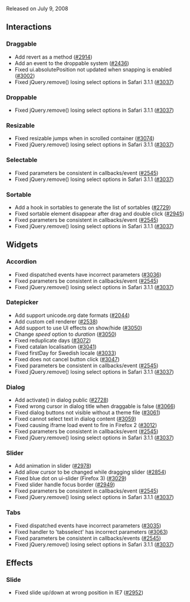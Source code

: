 <script>{
	"title": "jQuery UI 1.5.2 Changelog"
}</script>

Released on July 9, 2008

## Interactions

### Draggable

* Add revert as a method ([#2914](http://bugs.jqueryui.com/ticket/2914))
* Add an event to the droppable system ([#2436](http://bugs.jqueryui.com/ticket/2436))
* Fixed ui.absolutePosition not updated when snapping is enabled ([#3002](http://bugs.jqueryui.com/ticket/3002))
* Fixed jQuery.remove() losing select options in Safari 3.1.1 ([#3037](http://bugs.jqueryui.com/ticket/3037))

### Droppable

* Fixed jQuery.remove() losing select options in Safari 3.1.1 ([#3037](http://bugs.jqueryui.com/ticket/3037))

### Resizable

* Fixed resizable jumps when in scrolled container ([#3074](http://bugs.jqueryui.com/ticket/3074))
* Fixed jQuery.remove() losing select options in Safari 3.1.1 ([#3037](http://bugs.jqueryui.com/ticket/3037))

### Selectable

* Fixed parameters be consistent in callbacks/event ([#2545](http://bugs.jqueryui.com/ticket/2545))
* Fixed jQuery.remove() losing select options in Safari 3.1.1 ([#3037](http://bugs.jqueryui.com/ticket/3037))

### Sortable

* Add a hook in sortables to generate the list of sortables ([#2729](http://bugs.jqueryui.com/ticket/2729))
* Fixed sortable element disappear after drag and double click ([#2945](http://bugs.jqueryui.com/ticket/2945))
* Fixed parameters be consistent in callbacks/event ([#2545](http://bugs.jqueryui.com/ticket/2545))
* Fixed jQuery.remove() losing select options in Safari 3.1.1 ([#3037](http://bugs.jqueryui.com/ticket/3037))

## Widgets

### Accordion

* Fixed dispatched events have incorrect parameters ([#3036](http://bugs.jqueryui.com/ticket/3036))
* Fixed parameters be consistent in callbacks/event ([#2545](http://bugs.jqueryui.com/ticket/2545))
* Fixed jQuery.remove() losing select options in Safari 3.1.1 ([#3037](http://bugs.jqueryui.com/ticket/3037))

### Datepicker

* Add support unicode.org date formats ([#2044](http://bugs.jqueryui.com/ticket/2044))
* Add custom cell renderer ([#2538](http://bugs.jqueryui.com/ticket/2538))
* Add support to use UI effects on show/hide ([#3050](http://bugs.jqueryui.com/ticket/3050))
* Change *speed* option to *duration* ([#3050](http://bugs.jqueryui.com/ticket/3050))
* Fixed reduplicate days ([#3072](http://bugs.jqueryui.com/ticket/3072))
* Fixed catalan localisation ([#3041](http://bugs.jqueryui.com/ticket/3041))
* Fixed firstDay for Swedish locale ([#3033](http://bugs.jqueryui.com/ticket/3033))
* Fixed does not cancel button click ([#3047](http://bugs.jqueryui.com/ticket/3047))
* Fixed parameters be consistent in callbacks/event ([#2545](http://bugs.jqueryui.com/ticket/2545))
* Fixed jQuery.remove() losing select options in Safari 3.1.1 ([#3037](http://bugs.jqueryui.com/ticket/3037))

### Dialog

* Add activate() in dialog public ([#2728](http://bugs.jqueryui.com/ticket/2728))
* Fixed wrong cursor in dialog title when draggable is false ([#3066](http://bugs.jqueryui.com/ticket/3066))
* Fixed dialog buttons not visible without a theme file ([#3061](http://bugs.jqueryui.com/ticket/3061))
* Fixed cannot select text in dialog content ([#3059](http://bugs.jqueryui.com/ticket/3059))
* Fixed causing iframe load event to fire in Firefox 2 ([#3012](http://bugs.jqueryui.com/ticket/3012))
* Fixed parameters be consistent in callbacks/event ([#2545](http://bugs.jqueryui.com/ticket/2545))
* Fixed jQuery.remove() losing select options in Safari 3.1.1 ([#3037](http://bugs.jqueryui.com/ticket/3037))

### Slider

* Add animation in slider ([#2978](http://bugs.jqueryui.com/ticket/2978))
* Add allow cursor to be changed while dragging slider ([#2854](http://bugs.jqueryui.com/ticket/2854))
* Fixed blue dot on ui-slider (Firefox 3) ([#3029](http://bugs.jqueryui.com/ticket/3029))
* Fixed slider handle focus border ([#2949](http://bugs.jqueryui.com/ticket/2949))
* Fixed parameters be consistent in callbacks/event ([#2545](http://bugs.jqueryui.com/ticket/2545))
* Fixed jQuery.remove() losing select options in Safari 3.1.1 ([#3037](http://bugs.jqueryui.com/ticket/3037))

### Tabs

* Fixed dispatched events have incorrect parameters ([#3035](http://bugs.jqueryui.com/ticket/3035))
* Fixed handler to 'tabsselect' has incorrect parameters ([#3063](http://bugs.jqueryui.com/ticket/3063))
* Fixed parameters be consistent in callbacks/events ([#2545](http://bugs.jqueryui.com/ticket/2545))
* Fixed jQuery.remove() losing select options in Safari 3.1.1 ([#3037](http://bugs.jqueryui.com/ticket/3037))

## Effects

### Slide

* Fixed slide up/down at wrong position in IE7 ([#2952](http://bugs.jqueryui.com/ticket/2952))


